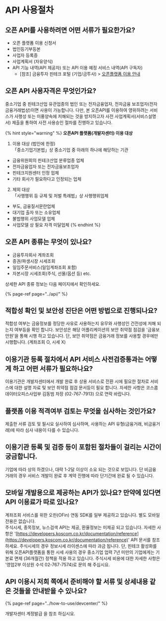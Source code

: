 # API 사용절차

## 오픈 API를 사용하려면 어떤 서류가 필요한가요?

* 오픈 플랫폼 이용 신청서
* 법인등기부등본
* 사업자 등록증
* 사업계획서 \(자유양식\)
* API 기능 내역\(API 제공자\) 또는 API 이용 예정 서비스 내역\(API 구독자\)
  * \[참조\] 금융투자 핀테크 포털 \(기업/금투사\) &gt; [오픈플랫폼 이용 안내](http://biz.koscom.co.kr/cmm/intro/introOppfUse.do)​

## 오픈 API 사용자격은 무엇인가요?

 중소기업 중 핀테크산업 유관업종의 법인 또는 전자금융업자, 전자금융 보조업자\(전자금융거래법상\)이면 사용이 가능합니다. 다만, 본 오픈API를 이용하여 영위하려는 서비스가 사행성 또는 미풍양속에 저해되는 것을 방지하고자 사전 사업계획서\(서비스설명서\) 제출을 통하여 사전 사용승인 절차를 진행하고 있습니다.

{% hint style="warning" %}
**오픈API 플랫폼\(개발자센터\)  이용 대상**   
  
1. 이용 대상   \(법인에 한정\)  
「중소기업기본법」상 중소기업 중 아래의 하나에 해당하는 기관   
-   금융위원회의 핀테크산업 분류업종 업체   
-   전자금융업자 또는 전자금융보조업자   
-   핀테크지원센터 인정 업체   
-   기타 회사가 필요하다고 인정되는 업체   
  
2. 제외 대상   
「사행행위 등 규제 및 처벌 특례법」상 사행행위업체   
-   부도, 금융질서문란업체   
-   대기업 출자 또는 소유업체   
-   불법행위 사업모델 업체   
-   사업모델 상 필요 자격 미달업체 
{% endhint %}

## 오픈 API 종류는 무엇이 있나요?

* 금융투자회사 계좌조회
* 증권/파생시장 시세조회
* 일임주문서비스\(일임계좌조회 포함\)
* 자본시장 시세조회\(주식, 선물/옵션 등\) etc.

상세한 API 종류 정보는 다음 페이지에서 확인하세요.

{% page-ref page="../api/" %}

## 적합성 확인 및 보안성 진단은 어떤 방법으로 진행되나요?

적합성 여부는 금융정보를 정당한 사유로 사용하는지 유무와 사행성인 건전성에 저해 되는지 여부등을 확인 합니다. 보안성은 해당 어플리케이션의 보안 취약점 점검을 '금융보안원'을 통해 시행 하고 있습니다. 단, 보안 취약점은 금융거래 정보를 사용할 경우에만 시행합니다. \(계좌조회 O, 시세 X\)

## 이용기관 등록 절차에서 API 서비스 사전검증통과는 어떻게 하고 어떤 서류가 필요하나요?

이용기관은 개발자센터에서 개발 완료 후 상용 서비스로 전환 시에 필요한 절차로 서비스에 대한 설명 자료 및 보안 취약점 점검 문서등이 필요 합니다. 자세한 사항은 코스콤 데이터오피스사업부 김동범 차장 \(02-767-7913\) 으로 연락 바랍니다.

## 플랫폼 이용 적격여부 검토는 무엇을 심사하는 것인가요?

제출한 서류 검토 및 필시요 실사하여 심사하며, 사용하는 API 유형\(금융거래, 비금융거래\)에 따라 심사 내용이 다를 수 있습니다.

## 이용기관 등록 및 검증 등이 포함된 절차들이 걸리는 시간이 궁금합니다.

기업에 따라 상의 하겠으나, 대략 1-2달 이상이 소요 되는 것으로 보입니다. 단 비금융 거래의 경우 서비스 개발이 완료 후 계약 진행에 따라 단기간에 완료 될 수 있습니다.

## **모바일 개발용으로 제공하는 API가 있나요? 만약에 있다면 API 이용료가 따로 있나요?** <a id="api-2"></a>

계좌조회 서비스를 위한 오핀\(OFin\) 연동 SDK를 일부 제공하고 있습니다. 별도 모바일 전용은 없습니다.   
주식시세, 종목정보, 뉴스검색 API는 제공, 환율정보는 미제공 되고 있습니다. 자세한 사항은 '[https://developers.koscom.co.kr/documentation/reference](https://developers.koscom.co.kr/documentation/reference)' API 문서를 참조하세요. 주식시세의 경우 정보시세 라이센스에 따라 과금 됩니다. 단, 핀테크 활성화를 위해 오픈API플랫폼을 통한 시세 사용의 경우 중소기업 업력 7년 미만의 기업에게는 기본료 면제 \(36개월간\) 정책을 적용 하고 있습니다. 주식시세 비용에 대한 자세한 사항은 '영업2부 이상원 수석 02-767-7574\)로 문의 해 주십시요.

## **API 이용시 저희 쪽에서 준비해야 할 서류 및 상세내용 같은 것들을 안내받을 수 있나요?** <a id="api-3"></a>

{% page-ref page="../how-to-use/devcenter/" %}

개발자센터 계정발급 을 참조 하십시요.

